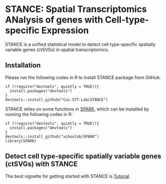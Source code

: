 # STANCE: Spatial Transcriptomics ANalysis of genes with Cell-type-specific Expression
STANCE is a unified statistical model to detect cell type-specific spatially variable genes (ctSVGs) in spatial transcriptomics.

## Installation
Please run the following codes in R to install STANCE package from GitHub.
```
if (!require("devtools", quietly = TRUE)){
  install.packages("devtools")
}
devtools::install_github("Cui-STT-Lab/STANCE")
```

STANCE relies on some functions in [SPARK](https://xzhoulab.github.io/SPARK/), which can be installed by running the following codes in R:
```
if (!require("devtools", quietly = TRUE)){
  install.packages("devtools")
}
devtools::install_github("xzhoulab/SPARK")
library(SPARK)
```

## Detect cell type-specific spatially variable genes (ctSVGs) with STANCE
The best vignette for getting started with STANCE is [Tutorial](https://haroldsu.github.io/STANCE/tutorial.html).

